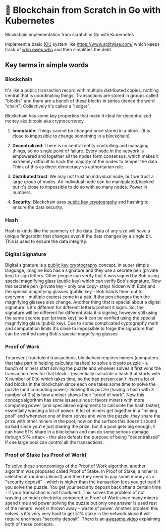 # :construction: Blockchain from Scratch in Go with Kubernetes

Blockchain implementation from scratch in Go with Kubernetes 

Implement a basic [IOU](https://en.wikipedia.org/wiki/IOU) system like https://www.splitwise.com/ which keeps track of [who owes who](http://feedback.splitwise.com/forums/162446-general/suggestions/3457936-change-who-owes-who-to-who-owes-whom) and then simplifies the debt. 

## Key terms in simple words

### Blockchain

It's like a public transaction record with multiple distributed copies, nothing central that is coordinating things.
Transactions are stored in groups called "blocks" and there are a bunch of these blocks in series (hence the word "chain") 
Collectively it's called a "ledger".

Blockchain has some key properties that make it ideal for decentralized money aka bitcoin aka cryptocurrency. 

1. **Immutable**: Things cannot be changed once stored in a block. (It is close to impossible to change something in a blockchain)

2. **Decentralized**: There is no central entity controlling and managing things, so no single point of failure. 
                  Every node in the network is empowered and together all the nodes form consensus, which makes
                  it extremely difficult to hack the majority of the nodes to temper the data. 
                  Think of this as direct democracy vs authoritarian rule.
                  
3. **Distributed trust**: We may not trust an individual node, but we trust a large group of nodes. An individual node can be
               manipulated/hacked but it's close to impossible to do so with so many nodes. Power in numbers.
               
4. **Security**: Blockchain uses [public key cryptography](https://medium.com/@vrypan/explaining-public-key-cryptography-to-non-geeks-f0994b3c2d5) and hashing to ensure the data security. 


### Hash

Hash is kinda like the summery of the data. Data of any size will have a unique fingerprint that changes even if 
the data changes by a single bit. This is used to ensure the data integrity. 

### Digital Signature

Digital signature is a [public key cryptography](https://en.wikipedia.org/wiki/Public-key_cryptography) concept. 
In super simple language, imagine Bob has a signature and they use a secrete pen (private key) to sign letters.
Other people can verify that it was signed by Bob using special magnifying glass (public key) which can verify Bob's signature.
Now this secrete pen (private key - only one copy- stays hidden with Bob) and the special magnifying glasses (public key - Bob hands them out 
to everyone - multiple copies) come in a pair. If the pen changes then the magnifying glasses also change.
Another thing that is special about a digital signature is it's different for different letters/content it signs.
So, the signature will be different for different data it is signing, however still using the same secrete pen (private key),
so it can be verified using the special magnifying glass (public key). Due to some complicated cyptography math and computation
limits it's close to impossible to forge the signature that can be verified using Bob's special magnifying glasses.

### Proof of Work

To prevent fraudulent transactions, blockchain requires miners (computers that take part in helping calculate hashes)
to solve a crypto puzzle - a bunch of miners start solving the puzzle and whoever solves it first wins the transaction fees
for that block - (essentially calculate a hash that starts with X number of 0's) which takes time, so the bad person
can't insert a lot of bad blocks in the blockchain since each one takes some time to solve the puzzle (and computing power).
Solving this puzzle (having a hash with X number of 0's) is how a miner shows their "proof of work". Now this concept/algorithm 
has some issues since it favors miners with more computing power (and specialized equipments to calculate the hash faster), essentially
wasting a lot of power. A lot of miners get together in a "mining pool" and whenever one of them solves and wins the puzzle, they
share the prize with other miners in the pool, now on the surface this doesn't sound so bad since you're just sharing the prize,
but if a pool gets big enough, it can have 51% share in a blockchain and can do some serious damage through 51% attack - this also
defeats the purpose of being "decentralized" if one large pool can control all the transactions. 
  
### Proof of Stake (vs Proof of Work)

To solve these shortcomings of the Proof of Work algorithm, another algorithm was proposed called Proof of Stake. 
In Proof of Stake, a miner is selected at random (almost) and then they need to pay some money as a "security deposit" - which is higher
than the transaction fees you get paid if you solve the puzzle. You get your security deposit back after a certain time - if your 
transaction is not fraudulent. This solves the problem of not wasting so much electricity compared to Proof of Work since many miners
spend time and power solving the puzzle but only one answer is used rest of the miners' work is thrown away - waste of power. Another 
problem this solves is it's very very hard to get 51% stake in the network since it will require enormous "security deposit". 
There is an [awesome video](https://www.youtube.com/watch?v=M3EFi_POhps) explaining both of these concepts.


